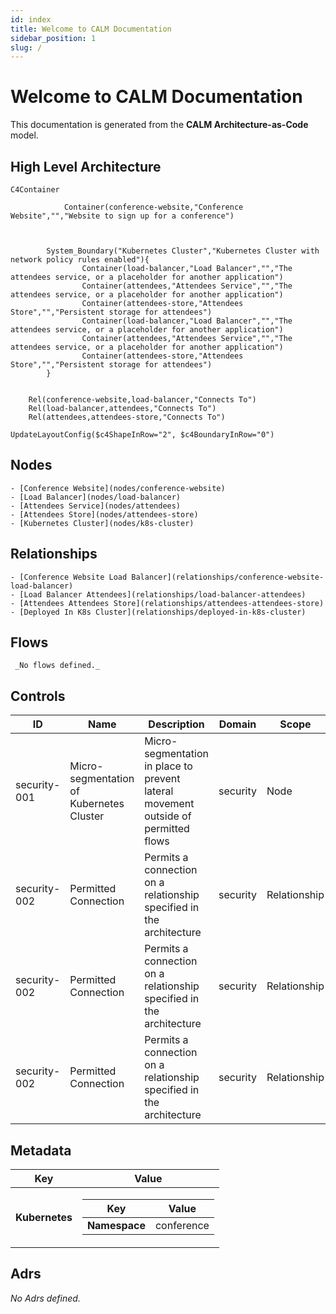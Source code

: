 ```yaml
---
id: index
title: Welcome to CALM Documentation
sidebar_position: 1
slug: /
---
```


# Welcome to CALM Documentation

This documentation is generated from the **CALM Architecture-as-Code** model.

## High Level Architecture
```mermaid
C4Container

            Container(conference-website,"Conference Website","","Website to sign up for a conference")



        System_Boundary("Kubernetes Cluster","Kubernetes Cluster with network policy rules enabled"){
                Container(load-balancer,"Load Balancer","","The attendees service, or a placeholder for another application")
                Container(attendees,"Attendees Service","","The attendees service, or a placeholder for another application")
                Container(attendees-store,"Attendees Store","","Persistent storage for attendees")
                Container(load-balancer,"Load Balancer","","The attendees service, or a placeholder for another application")
                Container(attendees,"Attendees Service","","The attendees service, or a placeholder for another application")
                Container(attendees-store,"Attendees Store","","Persistent storage for attendees")
        }


    Rel(conference-website,load-balancer,"Connects To")
    Rel(load-balancer,attendees,"Connects To")
    Rel(attendees,attendees-store,"Connects To")

UpdateLayoutConfig($c4ShapeInRow="2", $c4BoundaryInRow="0")
```
## Nodes
    - [Conference Website](nodes/conference-website)
    - [Load Balancer](nodes/load-balancer)
    - [Attendees Service](nodes/attendees)
    - [Attendees Store](nodes/attendees-store)
    - [Kubernetes Cluster](nodes/k8s-cluster)

## Relationships
    - [Conference Website Load Balancer](relationships/conference-website-load-balancer)
    - [Load Balancer Attendees](relationships/load-balancer-attendees)
    - [Attendees Attendees Store](relationships/attendees-attendees-store)
    - [Deployed In K8s Cluster](relationships/deployed-in-k8s-cluster)


## Flows
     _No flows defined._

## Controls
| ID    | Name             | Description                  | Domain    | Scope        | Applied To                |
|-------|------------------|------------------------------|-----------|--------------|---------------------------|
|security-001|Micro-segmentation of Kubernetes Cluster|Micro-segmentation in place to prevent lateral movement outside of permitted flows|security|Node|k8s-cluster|
|security-002|Permitted Connection|Permits a connection on a relationship specified in the architecture|security|Relationship|conference-website-load-balancer|
|security-002|Permitted Connection|Permits a connection on a relationship specified in the architecture|security|Relationship|load-balancer-attendees|
|security-002|Permitted Connection|Permits a connection on a relationship specified in the architecture|security|Relationship|attendees-attendees-store|

## Metadata
  <div className="table-container">
      <table>
          <thead>
          <tr>
              <th>Key</th>
              <th>Value</th>
          </tr>
          </thead>
          <tbody>
          <tr>
              <td>
                  <b>Kubernetes</b>
              </td>
              <td>
                  <div className="table-container">
                      <table>
                          <thead>
                          <tr>
                              <th>Key</th>
                              <th>Value</th>
                          </tr>
                          </thead>
                          <tbody>
                          <tr>
                              <td>
                                  <b>Namespace</b>
                              </td>
                              <td>
                                  conference
                                      </td>
                          </tr>
                          </tbody>
                      </table>
                  </div>
              </td>
          </tr>
          </tbody>
      </table>
  </div>

## Adrs
  _No Adrs defined._
